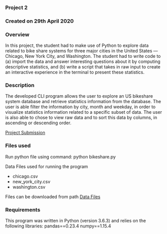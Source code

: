 ### Project 2

### Created on 29th April 2020

### Overview
In this project, the student had to make use of Python to explore data related to bike share systems for three major cities in the United States — Chicago, New York City, and Washington. The student had to write code to (a) import the data and answer interesting questions about it by computing descriptive statistics, and (b) write a script that takes in raw input to create an interactive experience in the terminal to present these statistics.


### Description
The developed CLI program allows the user to explore an US bikeshare system database and retrieve statistics information from the database. The user is able filter the information by city, month and weekday, in order to visualize statistics information related to a specific subset of data. The user is also able to chose to view raw data and to sort this data by columns, in ascending or descending order.

<a href="https://review.udacity.com/#!/reviews/2227784">Project Submission</a>

### Files used
Run python file using command: python bikeshare.py

Data Files used for running the program
* chicago.csv
* new_york_city.csv
* washington.csv

Files can be downloaded from path
<a href="https://video.udacity-data.com/topher/2018/March/5aab379c_bikeshare-2/bikeshare-2.zip">Data Files</a>

### Requirements
This program was written in Python (version 3.6.3) and relies on the following libraries:
pandas==0.23.4 numpy==1.15.4
